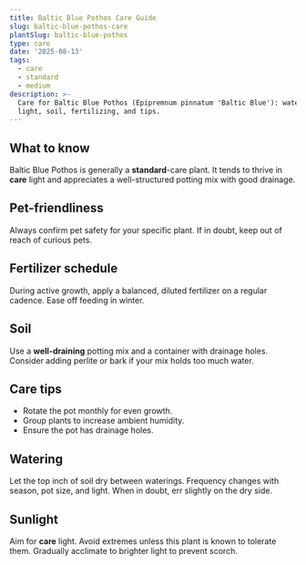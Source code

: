 ```yaml
---
title: Baltic Blue Pothos Care Guide
slug: baltic-blue-pothos-care
plantSlug: baltic-blue-pothos
type: care
date: '2025-08-13'
tags:
  - care
  - standard
  - medium
description: >-
  Care for Baltic Blue Pothos (Epipremnum pinnatum 'Baltic Blue'): watering,
  light, soil, fertilizing, and tips.
---
```

## What to know
Baltic Blue Pothos is generally a **standard**-care plant. It tends to thrive in **care** light and appreciates a well-structured potting mix with good drainage.

## Pet-friendliness
Always confirm pet safety for your specific plant. If in doubt, keep out of reach of curious pets.

## Fertilizer schedule
During active growth, apply a balanced, diluted fertilizer on a regular cadence. Ease off feeding in winter.

## Soil
Use a **well-draining** potting mix and a container with drainage holes. Consider adding perlite or bark if your mix holds too much water.

## Care tips
- Rotate the pot monthly for even growth.
- Group plants to increase ambient humidity.
- Ensure the pot has drainage holes.

## Watering
Let the top inch of soil dry between waterings. Frequency changes with season, pot size, and light. When in doubt, err slightly on the dry side.

## Sunlight
Aim for **care** light. Avoid extremes unless this plant is known to tolerate them. Gradually acclimate to brighter light to prevent scorch.
